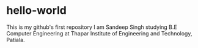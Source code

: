 # hello-world
This is my github's first repository
I am Sandeep Singh studying B.E Computer Engineering at Thapar Institute of Engineering and Technology, Patiala.
